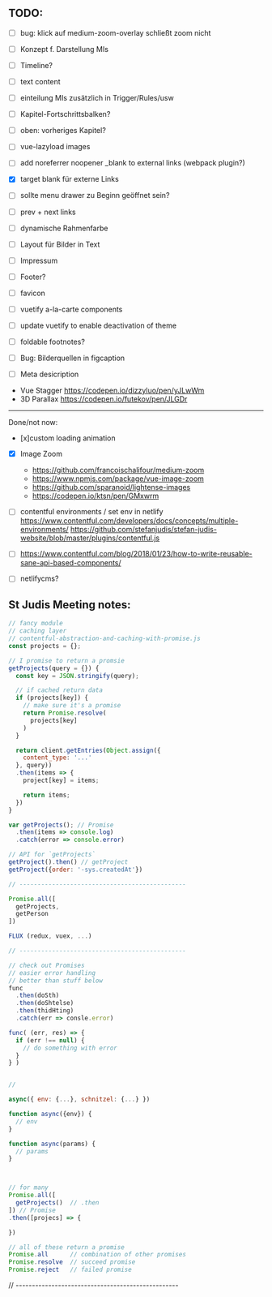 

## TODO:

- [ ] bug: klick auf medium-zoom-overlay schließt zoom nicht
- [ ] Konzept f. Darstellung MIs
- [ ] Timeline?
- [ ] text content
- [ ] einteilung MIs zusätzlich in Trigger/Rules/usw
- [ ] Kapitel-Fortschrittsbalken?
- [ ] oben: vorheriges Kapitel?
- [ ] vue-lazyload images
- [ ] add noreferrer noopener _blank to external links (webpack plugin?)
- [x] target blank für externe Links

- [ ] sollte menu drawer zu Beginn geöffnet sein?
- [ ] prev + next links
- [ ] dynamische Rahmenfarbe
- [ ] Layout für Bilder in Text
- [ ] Impressum
- [ ] Footer? 
- [ ] favicon
- [ ] vuetify a-la-carte components
- [ ] update vuetify to enable deactivation of theme
- [ ] foldable footnotes?
- [ ] Bug: Bilderquellen in figcaption

- [ ] Meta desicription



- Vue Stagger https://codepen.io/dizzyluo/pen/yJLwWm
- 3D Parallax https://codepen.io/futekov/pen/JLGDr


-----
Done/not now:

- [x]custom loading animation 
- [x] Image Zoom
    - https://github.com/francoischalifour/medium-zoom
    - https://www.npmjs.com/package/vue-image-zoom
    - https://github.com/sparanoid/lightense-images
    - https://codepen.io/ktsn/pen/GMxwrm


- [ ] contentful environments / set env in netlify
      https://www.contentful.com/developers/docs/concepts/multiple-environments/
      https://github.com/stefanjudis/stefan-judis-website/blob/master/plugins/contentful.js
- [ ] https://www.contentful.com/blog/2018/01/23/how-to-write-reusable-sane-api-based-components/
- [ ] netlifycms?






## St Judis Meeting notes:

```js
// fancy module
// caching layer
// contentful-abstraction-and-caching-with-promise.js
const projects = {};

// I promise to return a promsie
getProjects(query = {}) {
  const key = JSON.stringify(query);

  // if cached return data
  if (projects[key]) {
    // make sure it's a promise
    return Promise.resolve(
      projects[key]
    )
  }

  return client.getEntries(Object.assign({
    content_type: '...'
  }, query))
  .then(items => {
    project[key] = items;

    return items;
  })
}

var getProjects(); // Promise 
  .then(items => console.log)
  .catch(error => console.error)

// API for `getProjects`
getProject().then() // getProject
getProject({order: '-sys.createdAt'})

// ----------------------------------------------

Promise.all([
  getProjects,
  getPerson
])

FLUX (redux, vuex, ...)

// ----------------------------------------------

// check out Promises
// easier error handling
// better than stuff below
func
  .then(doSth)
  .then(doShtelse)
  .then(thidHting)
  .catch(err => consle.error)

func( (err, res) => {
  if (err !== null) {
    // do something with error
  }
} )


// 

async({ env: {...}, schnitzel: {...} })

function async({env}) {
  // env 
}

function async(params) {
  // params
}



// for many
Promise.all([
  getProjects()  // .then
]) // Promise 
.then([projecs] => {

})

// all of these return a promise
Promise.all      // combination of other promises
Promise.resolve  // succeed promise
Promise.reject   // failed promise
```

// --------------------------------------------------



